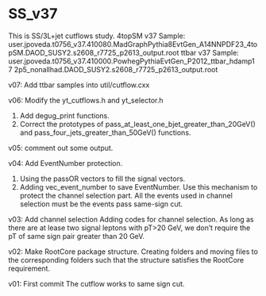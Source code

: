 # SS_v37
This is SS/3L+jet cutflows study.
4topSM v37 Sample: user.jpoveda.t0756_v37.410080.MadGraphPythia8EvtGen_A14NNPDF23_4topSM.DAOD_SUSY2.s2608_r7725_p2613_output.root
ttbar v37 Sample: user.jpoveda.t0756_v37.410000.PowhegPythiaEvtGen_P2012_ttbar_hdamp17    2p5_nonallhad.DAOD_SUSY2.s2608_r7725_p2613_output.root

v07: Add ttbar samples into util/cutflow.cxx

v06: Modify the yt_cutflows.h and yt_selector.h
1. Add degug_print functions.
2. Correct the prototypes of pass_at_least_one_bjet_greater_than_20GeV() and pass_four_jets_greater_than_50GeV() functions.


v05: comment out some output.

v04: Add EventNumber protection.
1. Using the passOR vectors to fill the signal vectors.
2. Adding vec_event_number to save EventNumber. Use this mechanism to protect the channel selection part. All the events used in channel selection must be the events pass same-sign cut.

v03: Add channel selection
Adding codes for channel selection. As long as there are at lease two signal leptons with pT>20 GeV, we don’t require the pT of same sign pair greater than 20 GeV.


v02: Make RootCore package structure.
Creating folders and moving files to the corresponding folders such that the structure satisfies the RootCore requirement.


v01: First commit
The cutflow works to same sign cut.
